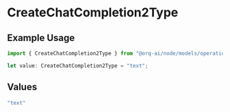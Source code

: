 # CreateChatCompletion2Type

## Example Usage

```typescript
import { CreateChatCompletion2Type } from "@orq-ai/node/models/operations";

let value: CreateChatCompletion2Type = "text";
```

## Values

```typescript
"text"
```